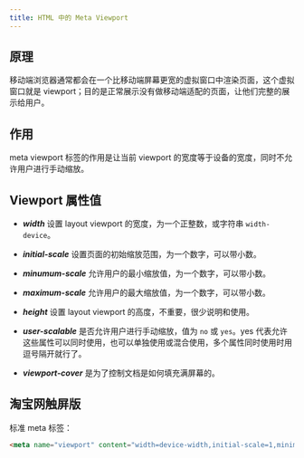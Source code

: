 ```yaml
---
title: HTML 中的 Meta Viewport
---
```


## 原理

移动端浏览器通常都会在一个比移动端屏幕更宽的虚拟窗口中渲染页面，这个虚拟窗口就是 viewport；目的是正常展示没有做移动端适配的页面，让他们完整的展示给用户。

## 作用

meta viewport 标签的作用是让当前 viewport 的宽度等于设备的宽度，同时不允许用户进行手动缩放。

## Viewport 属性值

- ***width*** 设置 layout viewport 的宽度，为一个正整数，或字符串 `width-device`。

- ***initial-scale*** 设置页面的初始缩放范围，为一个数字，可以带小数。

- ***minumum-scale*** 允许用户的最小缩放值，为一个数字，可以带小数。

- ***maximum-scale*** 允许用户的最大缩放值，为一个数字，可以带小数。

- ***height*** 设置 layout viewport 的高度，不重要，很少说明和使用。

- ***user-scalable*** 是否允许用户进行手动缩放，值为 `no` 或 `yes`。yes 代表允许这些属性可以同时使用，也可以单独使用或混合使用，多个属性同时使用时用逗号隔开就行了。

- ***viewport-cover*** 是为了控制文档是如何填充满屏幕的。

## 淘宝网触屏版

标准 meta 标签：

```html
<meta name="viewport" content="width=device-width,initial-scale=1,minimum-scale=1,maximum-scale=1,user-scalable=no,viewport-fit=cover">
```